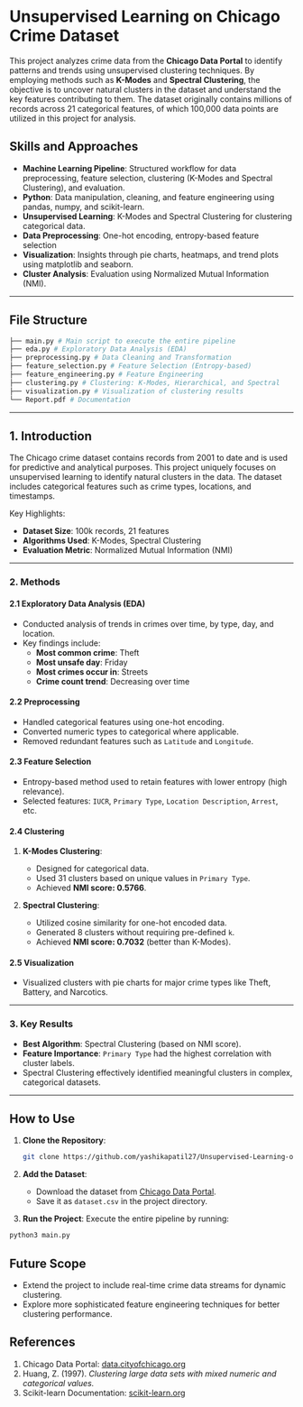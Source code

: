 # **Unsupervised Learning on Chicago Crime Dataset**

This project analyzes crime data from the **Chicago Data Portal** to identify patterns and trends using unsupervised clustering techniques. By employing methods such as **K-Modes** and **Spectral Clustering**, the objective is to uncover natural clusters in the dataset and understand the key features contributing to them. The dataset originally contains millions of records across 21 categorical features, of which 100,000 data points are utilized in this project for analysis.

## Skills and Approaches

- **Machine Learning Pipeline**: Structured workflow for data preprocessing, feature selection, clustering (K-Modes and Spectral Clustering), and evaluation.
- **Python**: Data manipulation, cleaning, and feature engineering using pandas, numpy, and scikit-learn.
- **Unsupervised Learning**: K-Modes and Spectral Clustering for clustering categorical data.
- **Data Preprocessing**: One-hot encoding, entropy-based feature selection
- **Visualization**: Insights through pie charts, heatmaps, and trend plots using matplotlib and seaborn.
- **Cluster Analysis**: Evaluation using Normalized Mutual Information (NMI).

---

## **File Structure**
```bash
├── main.py # Main script to execute the entire pipeline 
├── eda.py # Exploratory Data Analysis (EDA) 
├── preprocessing.py # Data Cleaning and Transformation 
├── feature_selection.py # Feature Selection (Entropy-based) 
├── feature_engineering.py # Feature Engineering 
├── clustering.py # Clustering: K-Modes, Hierarchical, and Spectral 
├── visualization.py # Visualization of clustering results 
└── Report.pdf # Documentation
```

---

## **1. Introduction**
The Chicago crime dataset contains records from 2001 to date and is used for predictive and analytical purposes. This project uniquely focuses on unsupervised learning to identify natural clusters in the data. The dataset includes categorical features such as crime types, locations, and timestamps.  

Key Highlights:
- **Dataset Size**: 100k records, 21 features  
- **Algorithms Used**: K-Modes, Spectral Clustering  
- **Evaluation Metric**: Normalized Mutual Information (NMI)  

---

### **2. Methods**

#### **2.1 Exploratory Data Analysis (EDA)**
- Conducted analysis of trends in crimes over time, by type, day, and location.
- Key findings include:
  - **Most common crime**: Theft  
  - **Most unsafe day**: Friday  
  - **Most crimes occur in**: Streets  
  - **Crime count trend**: Decreasing over time  

#### **2.2 Preprocessing**
- Handled categorical features using one-hot encoding.
- Converted numeric types to categorical where applicable.
- Removed redundant features such as `Latitude` and `Longitude`.

#### **2.3 Feature Selection**
- Entropy-based method used to retain features with lower entropy (high relevance).
- Selected features: `IUCR`, `Primary Type`, `Location Description`, `Arrest`, etc.

#### **2.4 Clustering**
1. **K-Modes Clustering**:  
   - Designed for categorical data.  
   - Used 31 clusters based on unique values in `Primary Type`.  
   - Achieved **NMI score: 0.5766**.  

2. **Spectral Clustering**:  
   - Utilized cosine similarity for one-hot encoded data.  
   - Generated 8 clusters without requiring pre-defined `k`.  
   - Achieved **NMI score: 0.7032** (better than K-Modes).  

#### **2.5 Visualization**
- Visualized clusters with pie charts for major crime types like Theft, Battery, and Narcotics.

---

### **3. Key Results**
- **Best Algorithm**: Spectral Clustering (based on NMI score).  
- **Feature Importance**: `Primary Type` had the highest correlation with cluster labels.  
- Spectral Clustering effectively identified meaningful clusters in complex, categorical datasets.  

---

## **How to Use**

1. **Clone the Repository**:
   ```bash
   git clone https://github.com/yashikapatil27/Unsupervised-Learning-on-Chicago-Crime-Dataset
   ```
2. **Add the Dataset**:
   - Download the dataset from [Chicago Data Portal](https://data.cityofchicago.org/).
   - Save it as `dataset.csv` in the project directory.

3. **Run the Project**:
Execute the entire pipeline by running:
```bash
python3 main.py
```

## **Future Scope**
- Extend the project to include real-time crime data streams for dynamic clustering.
- Explore more sophisticated feature engineering techniques for better clustering performance.

## **References**
1. Chicago Data Portal: [data.cityofchicago.org](https://data.cityofchicago.org/)  
2. Huang, Z. (1997). *Clustering large data sets with mixed numeric and categorical values.*  
3. Scikit-learn Documentation: [scikit-learn.org](https://scikit-learn.org/)  
